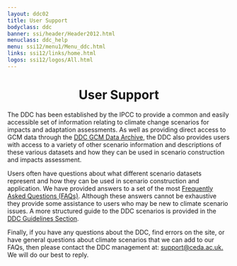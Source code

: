 ```yaml
---
layout: ddc02
title: User Support
bodyclass: ddc
banner: ssi/header/Header2012.html
menuclass: ddc_help
menu: ssi12/menu1/Menu_ddc.html
links: ssi12/links/home.html
logos: ssi12/logos/All.html
---
```

 <div id="pagetitle">
 <h1 align="center">User Support</h1>
 </div>
 <!-- End of Page Title Block -->

 
 <!-- Main Text Box -->
<div id="content">
 <!-- Enter Main Text Here -->
 <p> The DDC has been established by the IPCC to provide a common and easily accessible set of
 information relating to climate change scenarios for impacts and adaptation assessments.
 As well as providing direct access to GCM data through the <a href="/sim/index.html"
 >DDC GCM Data Archive</a>, the DDC also provides users with access to a variety of other
 scenario information and descriptions of these various datasets and how they can be used in
 scenario construction and impacts assessment.</p>
 
 <p> Users often have questions about what different scenario datasets represent and how they
 can be used in scenario construction and application. We have provided answers to a set of
 the most <a href="/ddc/ddc_faq.html">Frequently Asked Questions (FAQs)</a>. Although these answers
 cannot be exhaustive they provide some assistance to users who may be new to climate scenario issues.
 A more structured guide to the DDC scenarios is provided in the <a href="guidelines/index.html">DDC
 Guidelines Section</a>.</p>
 
 <p> Finally, if you have any questions about the DDC, find errors on the site, or have general
 questions about climate scenarios that we can add to our FAQs, then please contact the DDC management
 at: <a href="mailto:support@ceda.ac.uk">support@ceda.ac.uk.</a>
 We will do our best to reply.</p>
 </div>
